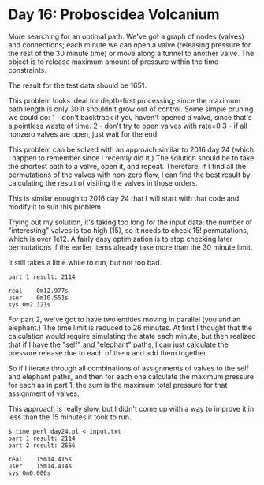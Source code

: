 # Day 16: Proboscidea Volcanium

More searching for an optimal path. We've got a graph of nodes (valves) and
connections; each minute we can open a valve (releasing pressure for the
rest of the 30 minute time) or move along a tunnel to another valve. The
object is to release maximum amount of pressure within the time constraints.

The result for the test data should be 1651.


This problem looks ideal for depth-first processing; since the maximum path
length is only 30 it shouldn't grow out of control. Some simple pruning we
could do:
  1 - don't backtrack if you haven't opened a valve, since that's a
      pointless waste of time.
  2 - don't try to open valves with rate=0
  3 - if all nonzero valves are open, just wait for the end


This problem can be solved with an approach similar to 2016 day 24 (which I
happen to remember since I recently did it.) The solution should be to take
the shortest path to a valve, open it, and repeat. Therefore, if I find all
the permutations of the valves with non-zero flow, I can find the best
result by calculating the result of visiting the valves in those orders.

This is similar enough to 2016 day 24 that I will start with that code and
modify it to suit this problem.

Trying out my solution, it's taking too long for the input data; the number
of "interesting" valves is too high (15), so it needs to check 15!
permutations, which is over 1e12.  A fairly easy optimization is to stop
checking later permutations if the earlier items already take more than the
30 minute limit.

It still takes a little while to run, but not too bad.

```
part 1 result: 2114

real	0m12.977s
user	0m10.551s
sys	0m2.321s
```

For part 2, we've got to have two entities moving in parallel (you and an
elephant.) The time limit is reduced to 26 minutes. At first I thought that
the calculation would require simulating the state each minute, but then
realized that if I have the "self" and "elephant" paths, I can just
calculate the pressure release due to each of them and add them together.

So if I iterate through all combinations of assignments of valves to the
self and elephant paths, and then for each one calculate the maximum
pressure for each as in part 1, the sum is the maximum total pressure for
that assignment of valves.

This approach is really slow, but I didn't come up with a way to improve it
in less than the 15 minutes it took to run.

```
$ time perl day24.pl < input.txt 
part 1 result: 2114
part 2 result: 2666

real	15m14.415s
user	15m14.414s
sys	0m0.000s
```
